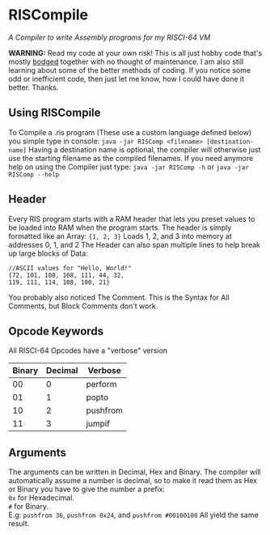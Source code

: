 # RISCompile
*A Compiler to write Assembly programs for my RISCI-64 VM*

**WARNING:**
Read my code at your own risk! This is all just hobby code that's mostly [bodged](https://en.oxforddictionaries.com/definition/bodge)
together with no thought of maintenance. I am also still learning about some of the better methods of coding. If you notice some
odd or inefficient code, then just let me know, how I could have done it better. Thanks.

## Using RISCompile

To Compile a .ris program (These use a custom language defined below) you simple type in console:
`java -jar RISComp <filename> [destination-name]`
Having a destination name is optional, the compiler will otherwise just use the starting
filename as the compiled filenames.
If you need anymore help on using the Compiler just type:
`java -jar RISComp -h` or `java -jar RISComp --help`

## Header

Every RIS program starts with a RAM header that lets you preset values to be loaded into
RAM when the program starts. The header is simply formatted like an Array:
`{1, 2, 3}` Loads 1, 2, and 3 into memory at addresses 0, 1, and 2
The Header can also span multiple lines to help break up large blocks of Data:
```
//ASCII values for "Hello, World!"
{72, 101, 108, 108, 111, 44, 32,
119, 111, 114, 108, 100, 21}
```
You probably also noticed The Comment.
This is the Syntax for All Comments, but Block Comments don't work.

## Opcode Keywords
All RISCI-64 Opcodes have a "verbose" version

Binary | Decimal | Verbose
--- | --- | ---
00 | 0 | perform
01 | 1 | popto
10 | 2 | pushfrom
11 | 3 | jumpif

## Arguments
The arguments can be written in Decimal, Hex and Binary.
The compiler will automatically assume a number is decimal, so
to make it read them as Hex or Binary you have to give the number
a prefix:\
`0x` for Hexadecimal.\
`#` for Binary.\
E.g: `pushfrom 36`, `pushfrom 0x24`, and `pushfrom #00100100` All yield the same result.
